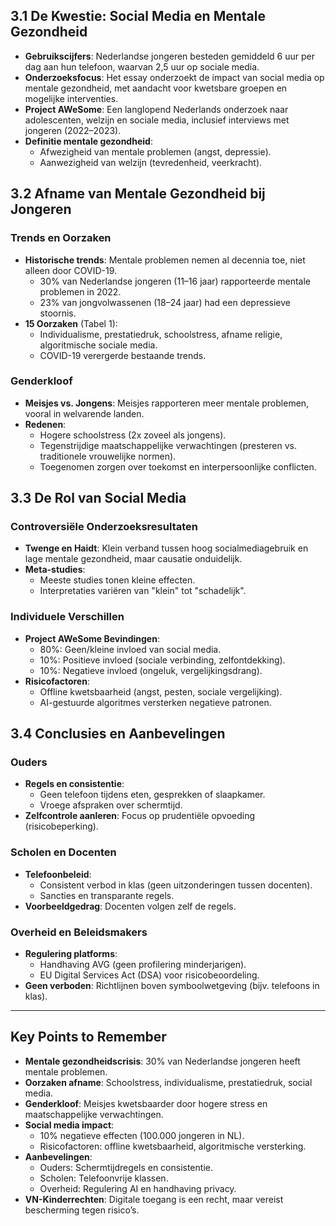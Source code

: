 ## 3.1 De Kwestie: Social Media en Mentale Gezondheid

- **Gebruikscijfers**: Nederlandse jongeren besteden gemiddeld 6 uur per dag aan hun telefoon, waarvan 2,5 uur op sociale media.
- **Onderzoeksfocus**: Het essay onderzoekt de impact van social media op mentale gezondheid, met aandacht voor kwetsbare groepen en mogelijke interventies.
- **Project AWeSome**: Een langlopend Nederlands onderzoek naar adolescenten, welzijn en sociale media, inclusief interviews met jongeren (2022–2023).
- **Definitie mentale gezondheid**:
  - Afwezigheid van mentale problemen (angst, depressie).
  - Aanwezigheid van welzijn (tevredenheid, veerkracht).

## 3.2 Afname van Mentale Gezondheid bij Jongeren

### Trends en Oorzaken

- **Historische trends**: Mentale problemen nemen al decennia toe, niet alleen door COVID-19.
  - 30% van Nederlandse jongeren (11–16 jaar) rapporteerde mentale problemen in 2022.
  - 23% van jongvolwassenen (18–24 jaar) had een depressieve stoornis.
- **15 Oorzaken** (Tabel 1):
  - Individualisme, prestatiedruk, schoolstress, afname religie, algoritmische sociale media.
  - COVID-19 verergerde bestaande trends.

### Genderkloof

- **Meisjes vs. Jongens**: Meisjes rapporteren meer mentale problemen, vooral in welvarende landen.
- **Redenen**:
  - Hogere schoolstress (2x zoveel als jongens).
  - Tegenstrijdige maatschappelijke verwachtingen (presteren vs. traditionele vrouwelijke normen).
  - Toegenomen zorgen over toekomst en interpersoonlijke conflicten.

## 3.3 De Rol van Social Media

### Controversiële Onderzoeksresultaten

- **Twenge en Haidt**: Klein verband tussen hoog socialmediagebruik en lage mentale gezondheid, maar causatie onduidelijk.
- **Meta-studies**:
  - Meeste studies tonen kleine effecten.
  - Interpretaties variëren van "klein" tot "schadelijk".

### Individuele Verschillen

- **Project AWeSome Bevindingen**:
  - 80%: Geen/kleine invloed van social media.
  - 10%: Positieve invloed (sociale verbinding, zelfontdekking).
  - 10%: Negatieve invloed (ongeluk, vergelijkingsdrang).
- **Risicofactoren**:
  - Offline kwetsbaarheid (angst, pesten, sociale vergelijking).
  - AI-gestuurde algoritmes versterken negatieve patronen.

## 3.4 Conclusies en Aanbevelingen

### Ouders

- **Regels en consistentie**:
  - Geen telefoon tijdens eten, gesprekken of slaapkamer.
  - Vroege afspraken over schermtijd.
- **Zelfcontrole aanleren**: Focus op prudentiële opvoeding (risicobeperking).

### Scholen en Docenten

- **Telefoonbeleid**:
  - Consistent verbod in klas (geen uitzonderingen tussen docenten).
  - Sancties en transparante regels.
- **Voorbeeldgedrag**: Docenten volgen zelf de regels.

### Overheid en Beleidsmakers

- **Regulering platforms**:
  - Handhaving AVG (geen profilering minderjarigen).
  - EU Digital Services Act (DSA) voor risicobeoordeling.
- **Geen verboden**: Richtlijnen boven symboolwetgeving (bijv. telefoons in klas).

---

## Key Points to Remember

- **Mentale gezondheidscrisis**: 30% van Nederlandse jongeren heeft mentale problemen.
- **Oorzaken afname**: Schoolstress, individualisme, prestatiedruk, social media.
- **Genderkloof**: Meisjes kwetsbaarder door hogere stress en maatschappelijke verwachtingen.
- **Social media impact**:
  - 10% negatieve effecten (100.000 jongeren in NL).
  - Risicofactoren: offline kwetsbaarheid, algoritmische versterking.
- **Aanbevelingen**:
  - Ouders: Schermtijdregels en consistentie.
  - Scholen: Telefoonvrije klassen.
  - Overheid: Regulering AI en handhaving privacy.
- **VN-Kinderrechten**: Digitale toegang is een recht, maar vereist bescherming tegen risico’s.
